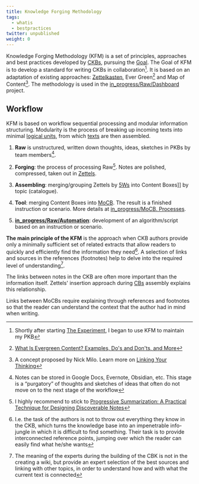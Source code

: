 ```yaml
---
title: Knowledge Forging Methodology
tags:
  - whatis
  - bestpractices
twitter: unpublished
weight: 0
---
```


Knowledge Forging Methodology (KFM) is a set of principles, approaches and best practices developed by [CKBs](Knowledge%20Base.md), pursuing the [Goal](Goal.md).
The Goal of KFM is to develop a standard for writing CKBs in collaboration[^202210072144-1].
It is based on an adaptation of existing approaches: [Zettelkasten](https://en.wikipedia.org/wiki/Zettelkasten), Ever Green[^202210072144-2] and Map of Content[^202210072144-3].
The methodology is used in the [in_progress/Raw/Dashboard](in_progress\Raw\Dashboard.md) project.

[^202210072144-1]: Shortly after starting [The Experiment](The%20Experiment.md), I began to use KFM to maintain my PKB
[^202210072144-2]: [What Is Evergreen Content? Examples, Do's and Don'ts, and More](https://www.clearvoice.com/blog/what-is-evergreen-content/)
[^202210072144-3]: A concept proposed by Nick Milo. Learn more on [Linking Your Thinking](https://www.linkingyourthinking.com/)

## Workflow

KFM is based on workflow sequential processing and modular information structuring.
Modularity is the process of breaking up incoming texts into minimal [logical units](Zettel.md), from which [texts](Content%20Box.md) are then assembled.

1. **Raw** is unstructured, written down thoughts, ideas, sketches in PKBs by team members[^202210072158-1].
   
   [^202210072158-1]: Notes can be stored in Google Docs, Evernote, Obsidian, etc. This stage is a “purgatory” of thoughts and sketches of ideas that often do not move on to the next stage of the workflow

1. **Forging**: the process of processing Raw[^202210072031-1]. Notes are polished, compressed, taken out in [Zettels](Zettel.md).
   
   [^202210072031-1]: I highly recommend to stick to [Progressive Summarization: A Practical Technique for Designing Discoverable Notes](https://fortelabs.co/blog/progressive-summarization-a-practical-technique-for-designing-discoverable-notes/)

1. **Assembling**: merging/grouping Zettels by [5Ws](The%205%20Ws%20and%201%20H.md) into Content Boxes\]\] by topic (catalogue).

1. **Tool**: merging Content Boxes into [MoCB](in_progress\Map%20of%20Content%20Box.md). The result is a finished instruction or scenario. More details at [in_progress/MoCB. Processes](in_progress\MoCB.%20Processes.md).

1. **[in_progress/Raw/Automation](in_progress\Raw\Automation.md)**: development of an algorithm/script based on an instruction or scenario.

**The main principle of the KFM** is the approach when CKB authors provide only a minimally sufficient set of related extracts that allow readers to quickly and efficiently find the information they need[^202210082054-1]. A selection of links and sources in the references (footnotes) help to delve into the required level of understanding[^202210082054-2].

[^202210082054-1]: I.e. the task of the authors is not to throw out everything they know in the CKB, which turns the knowledge base into an impenetrable info-jungle in which it is difficult to find something. Their task is to provide interconnected reference points, jumping over which the reader can easily find what he/she wants
[^202210082054-2]: The meaning of the experts during the building of the CBK is not in the creating a wiki, but provide an expert selection of the best sources and linking with other topics, in order to understand how and with what the current text is connected

The links between notes in the CKB are often more important than the information itself. Zettels' insertion approach during [CBs](Content%20Box.md) assembly explains this relationship.

Links between MoCBs require explaining through references and footnotes so that the reader can understand the context that the author had in mind when writing.
